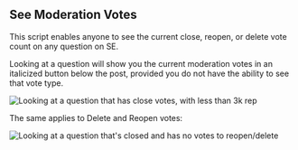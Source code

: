 ## See Moderation Votes
This script enables anyone to see the current close, reopen, or delete vote count on any question on SE.

Looking at a question will show you the current moderation votes in an italicized button below the post, provided you do not have the ability to see that vote type.

![Looking at a question that has close votes, with less than 3k rep](https://i.imgur.com/Bujkh0b.png)

The same applies to Delete and Reopen votes:

![Looking at a question that's closed and has no votes to reopen/delete](https://i.imgur.com/fA6idkX.png)
